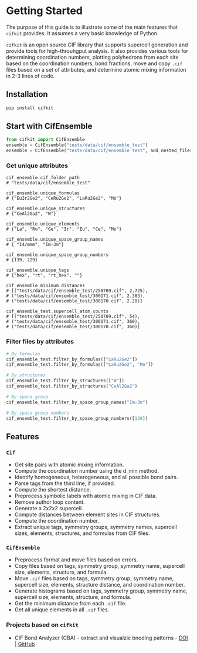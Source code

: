 # Getting Started

The purpose of this guide is to illustrate some of the main features that `cifkit` provides. It assumes a very basic knowledge of Python.

`cifkit` is an open source CIF library that supports supercell generation and provide tools for high-throuhgput analysis. It also provides various tools for determining coordination numbers, plotting polyhedrons from each site based on the coordination numbers, bond fractions, move and copy `.cif` files based on a set of attributes, and determine atomic mixing information in 2-3 lines of code.

## Installation

```bash
pip install cifkit
```

## Start with CifEnsemble

```python
from cifkit import CifEnsemble
ensemble = CifEnsemble("tests/data/cif/ensemble_test")
ensemble = CifEnsemble("tests/data/cif/ensemble_test", add_nested_files=True)
```

### Get unique attributes

```
cif_ensemble.cif_folder_path
# "tests/data/cif/ensemble_test"

cif_ensemble.unique_formulas
# {"EuIr2Ge2", "CeRu2Ge2", "LaRu2Ge2", "Mo"}

cif_ensemble.unique_structures
# {"CeAl2Ga2", "W"}

cif_ensemble.unique_elements
# {"La", "Ru", "Ge", "Ir", "Eu", "Ce", "Mo"}

cif_ensemble.unique_space_group_names
# { "I4/mmm", "Im-3m"}

cif_ensemble.unique_space_group_numbers
# {139, 229}

cif_ensemble.unique_tags
# {"hex", "rt", "rt_hex", ""}

cif_ensemble.minimum_distances
# [("tests/data/cif/ensemble_test/250709.cif", 2.725),
# ("tests/data/cif/ensemble_test/300171.cif", 2.383),
# ("tests/data/cif/ensemble_test/300170.cif", 2.28)]

cif_ensemble_test.supercell_atom_counts
# [("tests/data/cif/ensemble_test/250709.cif", 54),
# ("tests/data/cif/ensemble_test/300171.cif", 360),
# ("tests/data/cif/ensemble_test/300170.cif", 360)]
```

### Filter files by attributes

```python
# By formulas
cif_ensemble_test.filter_by_formulas(["LaRu2Ge2"]) 
cif_ensemble_test.filter_by_formulas(["LaRu2Ge2", "Mo"]) 

# By structures
cif_ensemble_test.filter_by_structures(["W"]) 
cif_ensemble_test.filter_by_structures("CeAl2Ga2") 

# By space group
cif_ensemble_test.filter_by_space_group_names("Im-3m")

# By space group numbers
cif_ensemble_test.filter_by_space_group_numbers([139])
```

## Features

### `Cif`

- Get site pairs with atomic mixing information.
- Compute the coordination number using the d_min method.
- Identify homogeneous, heterogeneous, and all possible bond pairs.
- Parse tags from the third line, if provided.
- Compute the shortest distance.
- Preprocess symbolic labels with atomic mixing in CIF data.
- Remove author loop content.
- Generate a 2x2x2 supercell.
- Compute distances between element sites in CIF structures.
- Compute the coordination number.
- Extract unique tags, symmetry groups, symmetry names, supercell sizes, elements, structures, and formulas from CIF files.

### `CifEnsemble`

- Preprocess format and move files based on errors.
- Copy files based on tags, symmetry group, symmetry name, supercell size, elements, structure, and formula.
- Move `.cif` files based on tags, symmetry group, symmetry name, supercell size, elements, structure distance, and coordination number.
- Generate histograms based on tags, symmetry group, symmetry name, supercell size, elements, structure, and formula.
- Get the minimum distance from each `.cif` file.
- Get all unique elements in all `.cif` files.

### Projects based on `cifkit`

- CIF Bond Analyzer (CBA) - extract and visualzie bnoding patterns - [DOI](https://doi.org/10.1016/j.jallcom.2023.173241) | [GitHub](https://github.com/bobleesj/cif-bond-analyzer)

